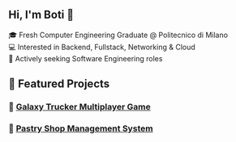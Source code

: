## Hi, I'm Boti 👋

🎓 Fresh Computer Engineering Graduate @ Politecnico di Milano  
💻 Interested in Backend, Fullstack, Networking & Cloud  
🚀 Actively seeking Software Engineering roles

## 📌 Featured Projects  

### 👾 [Galaxy Trucker Multiplayer Game](https://github.com/m3szbot/Galaxy-Trucker-Project)

### 🧁 [Pastry Shop Management System](https://github.com/m3szbot/Pastry-Shop-Project)

<!--
**m3szbot/m3szbot** is a ✨ _special_ ✨ repository because its `README.md` (this file) appears on your GitHub profile.

Here are some ideas to get you started:

- 🔭 I’m currently working on ...
- 🌱 I’m currently learning ...
- 👯 I’m looking to collaborate on ...
- 🤔 I’m looking for help with ...
- 💬 Ask me about ...
- 📫 How to reach me: ...
- 😄 Pronouns: ...
- ⚡ Fun fact: ...
-->
